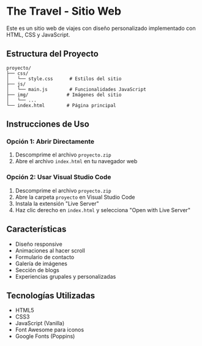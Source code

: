 # The Travel - Sitio Web

Este es un sitio web de viajes con diseño personalizado implementado con HTML, CSS y JavaScript.

## Estructura del Proyecto

```
proyecto/
├── css/
│   └── style.css      # Estilos del sitio
├── js/
│   └── main.js        # Funcionalidades JavaScript
├── img/              # Imágenes del sitio
│   └── ...
└── index.html        # Página principal
```

## Instrucciones de Uso

### Opción 1: Abrir Directamente
1. Descomprime el archivo `proyecto.zip`
2. Abre el archivo `index.html` en tu navegador web

### Opción 2: Usar Visual Studio Code
1. Descomprime el archivo `proyecto.zip`
2. Abre la carpeta `proyecto` en Visual Studio Code
3. Instala la extensión "Live Server"
4. Haz clic derecho en `index.html` y selecciona "Open with Live Server"

## Características
- Diseño responsive
- Animaciones al hacer scroll
- Formulario de contacto
- Galería de imágenes
- Sección de blogs
- Experiencias grupales y personalizadas

## Tecnologías Utilizadas
- HTML5
- CSS3
- JavaScript (Vanilla)
- Font Awesome para iconos
- Google Fonts (Poppins)
